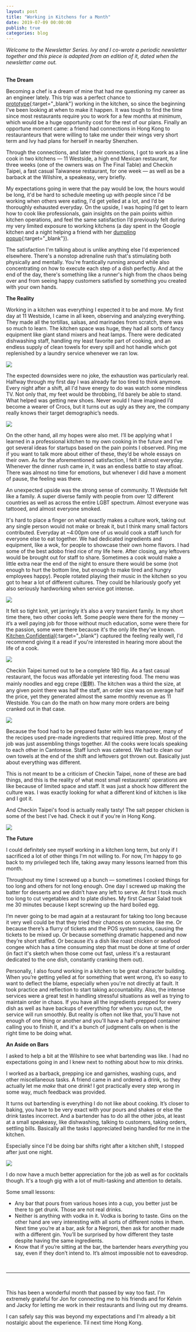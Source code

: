 ```yaml
---
layout: post
title: "Working in Kitchens for a Month"
date: 2019-07-09 00:00:00
publish: true
categories: blog
---
```


_Welcome to the Newsletter Series. Ivy and I co-wrote a periodic newsletter together and this piece is adapted from an edition of it, dated when the newsletter came out._
<br/>
<br/>

**The Dream**

Becoming a chef is a dream of mine that had me questioning my career as an engineer lately. This trip was a perfect chance to [prototype](https://www.creativelive.com/class/designing-your-life-how-to-build-a-well-lived-joyful-life-bill-burnett-dave-evans/lessons/intro-to-prototyping){:target="\_blank"} working in the kitchen, so since the beginning I’ve been looking at when to make it happen. It was tough to find the time since most restaurants require you to work for a few months at minimum, which would be a huge opportunity cost for the rest of our plans. Finally an opportune moment came: a friend had connections in Hong Kong to restauranteurs that were willing to take me under their wings very short term and Ivy had plans for herself in nearby Shenzhen.

Through the connections, and later their connections, I got to work as a line cook in two kitchens — 11 Westside, a high end Mexican restaurant, for three weeks (one of the owners was on The Final Table) and Checkin Taipei, a fast casual Taiwanese restaurant, for one week — as well as be a barback at the Wilshire, a speakeasy, very briefly.

My expectations going in were that the pay would be low, the hours would be long, it'd be hard to schedule meeting up with people since I'd be working when others were eating, I'd get yelled at a lot, and I’d be thoroughly exhausted everyday. On the upside, I was hoping I’d get to learn how to cook like professionals, gain insights on the pain points within kitchen operations, and feel the same satisfaction I’d previously felt during my very limited exposure to working kitchens (a day spent in the Google kitchen and a night helping a friend with her [dumpling popup](https://www.facebook.com/getlowdumplings/){:target="\_blank"}).

The satisfaction I'm talking about is unlike anything else I'd experienced elsewhere. There's a nonstop adrenaline rush that's stimulating both physically and mentally. You're frantically running around while also concentrating on how to execute each step of a dish perfectly. And at the end of the day, there's something like a runner's high from the chaos being over and from seeing happy customers satisfied by something you created with your own hands.

**The Reality**

Working in a kitchen was everything I expected it to be and more. My first day at 11 Westside, I came in all keen, observing and analyzing everything. They made all the tortillas, salsas, and marinades from scratch, there was so much to learn. The kitchen space was huge, they had all sorts of fancy equipment like giant stand mixers and heat lamps. There were dedicated dishwashing staff, handling my least favorite part of cooking, and an endless supply of clean towels for every spill and hot handle which got replenished by a laundry service whenever we ran low.

<img src="https://substackcdn.com/image/fetch/w_1456,c_limit,f_webp,q_auto:good,fl_progressive:steep/https%3A%2F%2Fbucketeer-e05bbc84-baa3-437e-9518-adb32be77984.s3.amazonaws.com%2Fpublic%2Fimages%2Fe3b8d435-b450-4441-ba42-a9b29daa55a4_821x605.jpeg" />

The expected downsides were no joke, the exhaustion was particularly real. Halfway through my first day I was already far too tired to think anymore. Every night after a shift, all I'd have energy to do was watch some mindless TV. Not only that, my feet would be throbbing, I’d barely be able to stand. What helped was getting new shoes. Never would I have imagined I’d become a wearer of Crocs, but it turns out as ugly as they are, the company really knows their target demographic’s needs.

<img src="https://substackcdn.com/image/fetch/w_1456,c_limit,f_webp,q_auto:good,fl_progressive:steep/https%3A%2F%2Fbucketeer-e05bbc84-baa3-437e-9518-adb32be77984.s3.amazonaws.com%2Fpublic%2Fimages%2F038578c3-40b8-45ec-beda-c815b6276329_324x353.jpeg" />

On the other hand, all my hopes were also met. I’ll be applying what I learned in a professional kitchen to my own cooking in the future and I’ve got several ideas for startups based on the pain points I observed. Ping me if you want to talk more about either of these, they’d be whole essays on their own. As for the aforementioned satisfaction, I felt it almost everyday. Whenever the dinner rush came in, it was an endless battle to stay afloat. There was almost no time for emotions, but whenever I did have a moment of pause, the feeling was there.

An unexpected upside was the strong sense of community. 11 Westside felt like a family. A super diverse family with people from over 12 different countries as well as across the entire LGBT spectrum. Almost everyone was tattooed, and almost everyone smoked.

It's hard to place a finger on what exactly makes a culture work, taking out any single person would not make or break it, but I think many small factors contributed. Everyday at ~4:00pm one of us would cook a staff lunch for everyone else to eat together. We had dedicated ingredients and equipment, like a wok, for people to showcase their own home flavors. I had some of the best adobo fried rice of my life here. After closing, any leftovers would be brought out for staff to share. Sometimes a cook would make a little extra near the end of the night to ensure there would be some (not enough to hurt the bottom line, but enough to make tired and hungry employees happy). People rotated playing their music in the kitchen so you got to hear a lot of different cultures. They could be hilariously goofy yet also seriously hardworking when service got intense.

<img src="https://substackcdn.com/image/fetch/w_1456,c_limit,f_webp,q_auto:good,fl_progressive:steep/https%3A%2F%2Fbucketeer-e05bbc84-baa3-437e-9518-adb32be77984.s3.amazonaws.com%2Fpublic%2Fimages%2Fb7307d12-7667-4f5d-8b83-7632a9d1cb54_283x500.gif" />

It felt so tight knit, yet jarringly it’s also a very transient family. In my short time there, two other cooks left. Some people were there for the money — it’s a well paying job for those without much education, some were there for the passion, some were there because it's the only life they've known. [Kitchen Confidential](https://www.amazon.com/dp/B002UM5BXW/){:target="\_blank"} captured the feeling really well, I'd recommend giving it a read if you're interested in hearing more about the life of a cook.

<img src="https://substackcdn.com/image/fetch/w_1456,c_limit,f_webp,q_auto:good,fl_progressive:steep/https%3A%2F%2Fbucketeer-e05bbc84-baa3-437e-9518-adb32be77984.s3.amazonaws.com%2Fpublic%2Fimages%2Fe5f7db72-6110-4c30-b148-8c129baafc06_806x605.jpeg" />

Checkin Taipei turned out to be a complete 180 flip. As a fast casual restaurant, the focus was affordable yet interesting food. The menu was mainly noodles and egg crepe (蛋餅). The kitchen was a third the size, at any given point there was half the staff, an order size was on average half the price, yet they generated almost the same monthly revenue as 11 Westside. You can do the math on how many more orders are being cranked out in that case.

<img src="https://substackcdn.com/image/fetch/w_1456,c_limit,f_webp,q_auto:good,fl_progressive:steep/https%3A%2F%2Fbucketeer-e05bbc84-baa3-437e-9518-adb32be77984.s3.amazonaws.com%2Fpublic%2Fimages%2Fbb2a7637-b6e0-4200-9328-f77b69284194_806x605.jpeg" />

Because the food had to be prepared faster with less manpower, many of the recipes used pre-made ingredients that required little prep. Most of the job was just assembling things together. All the cooks were locals speaking to each other in Cantonese. Staff lunch was catered. We had to clean our own towels at the end of the shift and leftovers got thrown out. Basically just about everything was different.

This is not meant to be a criticism of Checkin Taipei, none of these are bad things, and this is the reality of what most small restaurants' operations are like because of limited space and staff. It was just a shock how different the culture was. I was exactly looking for what a different kind of kitchen is like and I got it.

And Checkin Taipei's food is actually really tasty! The salt pepper chicken is some of the best I've had. Check it out if you're in Hong Kong.

<img src="https://substackcdn.com/image/fetch/w_1456,c_limit,f_webp,q_auto:good,fl_progressive:steep/https%3A%2F%2Fbucketeer-e05bbc84-baa3-437e-9518-adb32be77984.s3.amazonaws.com%2Fpublic%2Fimages%2Fbe4754dd-6dea-4742-87c0-4897b5e52546_515x386.jpeg" />

**The Future**

I could definitely see myself working in a kitchen long term, but only if I sacrificed a lot of other things I'm not willing to. For now, I'm happy to go back to my privileged tech life, taking away many lessons learned from this month.

Throughout my time I screwed up a bunch — sometimes I cooked things for too long and others for not long enough. One day I screwed up making the batter for desserts and we didn’t have any left to serve. At first I took much too long to cut vegetables and to plate dishes. My first Caesar Salad took me 30 minutes because I kept screwing up the hard boiled egg.

I’m never going to be mad again at a restaurant for taking too long because it very well could be that they tried their chances on someone like me. Or because there’s a flurry of tickets and the POS system sucks, causing the tickets to be mixed up. Or because something dramatic happened and now they’re short staffed. Or because it’s a dish like roast chicken or seafood congee which has a time consuming step that must be done at time of order (in fact it's sketch when those come out fast, unless it's a restaurant dedicated to the one dish, constantly cranking them out).

Personally, I also found working in a kitchen to be great character building. When you’re getting yelled at for something that went wrong, it’s so easy to want to deflect the blame, especially when you're not directly at fault. It took practice and reflection to start taking accountability. Also, the intense services were a great test in handling stressful situations as well as trying to maintain order in chaos. If you have all the ingredients prepped for every dish as well as have backups of everything for when you run out, the service will run smoothly. But reality is often not like that, you'll have not enough of one thing or another and you'll have a half-prepped container calling you to finish it, and it's a bunch of judgment calls on when is the right time to be doing what.

**An Aside on Bars**

I asked to help a bit at the Wilshire to see what bartending was like. I had no expectations going in and I knew next to nothing about how to mix drinks.

I worked as a barback, prepping ice and garnishes, washing cups, and other miscellaneous tasks. A friend came in and ordered a drink, so they actually let me _make_ that one drink! I got practically every step wrong in some way, much feedback was provided.

It turns out bartending is everything I do not like about cooking. It’s closer to baking, you have to be very exact with your pours and shakes or else the drink tastes incorrect. And a bartender has to do all the other jobs, at least at a small speakeasy, like dishwashing, talking to customers, taking orders, settling bills. Basically all the tasks I appreciated being handled for me in the kitchen.

Especially since I'd be doing bar shifts right after a kitchen shift, I stopped after just one night.

<img src="https://substackcdn.com/image/fetch/w_1456,c_limit,f_webp,q_auto:good,fl_progressive:steep/https%3A%2F%2Fbucketeer-e05bbc84-baa3-437e-9518-adb32be77984.s3.amazonaws.com%2Fpublic%2Fimages%2F10dffd92-c750-4dd8-a7db-89377006d17d_807x605.jpeg" />

I do now have a much better appreciation for the job as well as for cocktails though. It's a tough gig with a lot of multi-tasking and attention to details.

Some small lessons:

- Any bar that pours from various hoses into a cup, you better just be there to get drunk. Those are not real drinks.
- Neither is anything with vodka in it. Vodka is boring to taste. Gins on the other hand are very interesting with all sorts of different notes in them. Next time you’re at a bar, ask for a Negroni, then ask for another made with a different gin. You’ll be surprised by how different they taste despite having the same ingredients.
- Know that if you’re sitting at the bar, the bartender hears _everything_ you say, even if they don’t intend to. It’s almost impossible not to eavesdrop.

<br/>

---

<br/>

This has been a wonderful month that passed by way too fast. I'm extremely grateful for Jon for connecting me to his friends and for Kelvin and Jacky for letting me work in their restaurants and living out my dreams.

I can safely say this was beyond my expectations and I'm already a bit nostalgic about the experience. Til next time Hong Kong.
